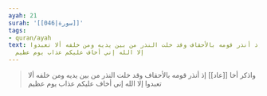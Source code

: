 ```yaml
---
ayah: 21
surah: '[[046|سورة]]'
tags:
- quran/ayah
text: واذكر أخا عاد إذ أنذر قومه بالأحقاف وقد خلت النذر من بين يديه ومن خلفه ألا تعبدوا
  إلا الله إني أخاف عليكم عذاب يوم عظيم
---
```

> واذكر أخا [[عاد]] إذ أنذر قومه بالأحقاف وقد خلت النذر من بين يديه ومن خلفه ألا تعبدوا إلا الله إني أخاف عليكم عذاب يوم عظيم
